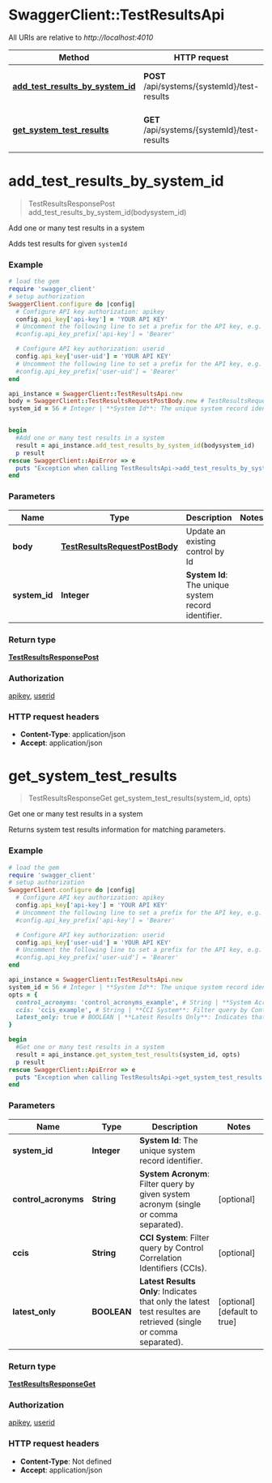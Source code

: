 # SwaggerClient::TestResultsApi

All URIs are relative to *http://localhost:4010*

Method | HTTP request | Description
------------- | ------------- | -------------
[**add_test_results_by_system_id**](TestResultsApi.md#add_test_results_by_system_id) | **POST** /api/systems/{systemId}/test-results | Add one or many test results in a system
[**get_system_test_results**](TestResultsApi.md#get_system_test_results) | **GET** /api/systems/{systemId}/test-results | Get one or many test results in a system

# **add_test_results_by_system_id**
> TestResultsResponsePost add_test_results_by_system_id(bodysystem_id)

Add one or many test results in a system

Adds test results for given `systemId`

### Example
```ruby
# load the gem
require 'swagger_client'
# setup authorization
SwaggerClient.configure do |config|
  # Configure API key authorization: apikey
  config.api_key['api-key'] = 'YOUR API KEY'
  # Uncomment the following line to set a prefix for the API key, e.g. 'Bearer' (defaults to nil)
  #config.api_key_prefix['api-key'] = 'Bearer'

  # Configure API key authorization: userid
  config.api_key['user-uid'] = 'YOUR API KEY'
  # Uncomment the following line to set a prefix for the API key, e.g. 'Bearer' (defaults to nil)
  #config.api_key_prefix['user-uid'] = 'Bearer'
end

api_instance = SwaggerClient::TestResultsApi.new
body = SwaggerClient::TestResultsRequestPostBody.new # TestResultsRequestPostBody | Update an existing control by Id
system_id = 56 # Integer | **System Id**: The unique system record identifier.


begin
  #Add one or many test results in a system
  result = api_instance.add_test_results_by_system_id(bodysystem_id)
  p result
rescue SwaggerClient::ApiError => e
  puts "Exception when calling TestResultsApi->add_test_results_by_system_id: #{e}"
end
```

### Parameters

Name | Type | Description  | Notes
------------- | ------------- | ------------- | -------------
 **body** | [**TestResultsRequestPostBody**](TestResultsRequestPostBody.md)| Update an existing control by Id | 
 **system_id** | **Integer**| **System Id**: The unique system record identifier. | 

### Return type

[**TestResultsResponsePost**](TestResultsResponsePost.md)

### Authorization

[apikey](../README.md#apikey), [userid](../README.md#userid)

### HTTP request headers

 - **Content-Type**: application/json
 - **Accept**: application/json



# **get_system_test_results**
> TestResultsResponseGet get_system_test_results(system_id, opts)

Get one or many test results in a system

Returns system test results information for matching parameters.<br>

### Example
```ruby
# load the gem
require 'swagger_client'
# setup authorization
SwaggerClient.configure do |config|
  # Configure API key authorization: apikey
  config.api_key['api-key'] = 'YOUR API KEY'
  # Uncomment the following line to set a prefix for the API key, e.g. 'Bearer' (defaults to nil)
  #config.api_key_prefix['api-key'] = 'Bearer'

  # Configure API key authorization: userid
  config.api_key['user-uid'] = 'YOUR API KEY'
  # Uncomment the following line to set a prefix for the API key, e.g. 'Bearer' (defaults to nil)
  #config.api_key_prefix['user-uid'] = 'Bearer'
end

api_instance = SwaggerClient::TestResultsApi.new
system_id = 56 # Integer | **System Id**: The unique system record identifier.
opts = { 
  control_acronyms: 'control_acronyms_example', # String | **System Acronym**: Filter query by given system acronym (single or comma separated).
  ccis: 'ccis_example', # String | **CCI System**: Filter query by Control Correlation Identifiers (CCIs).
  latest_only: true # BOOLEAN | **Latest Results Only**: Indicates that only the latest test resultes are retrieved (single or comma separated).
}

begin
  #Get one or many test results in a system
  result = api_instance.get_system_test_results(system_id, opts)
  p result
rescue SwaggerClient::ApiError => e
  puts "Exception when calling TestResultsApi->get_system_test_results: #{e}"
end
```

### Parameters

Name | Type | Description  | Notes
------------- | ------------- | ------------- | -------------
 **system_id** | **Integer**| **System Id**: The unique system record identifier. | 
 **control_acronyms** | **String**| **System Acronym**: Filter query by given system acronym (single or comma separated). | [optional] 
 **ccis** | **String**| **CCI System**: Filter query by Control Correlation Identifiers (CCIs). | [optional] 
 **latest_only** | **BOOLEAN**| **Latest Results Only**: Indicates that only the latest test resultes are retrieved (single or comma separated). | [optional] [default to true]

### Return type

[**TestResultsResponseGet**](TestResultsResponseGet.md)

### Authorization

[apikey](../README.md#apikey), [userid](../README.md#userid)

### HTTP request headers

 - **Content-Type**: Not defined
 - **Accept**: application/json




